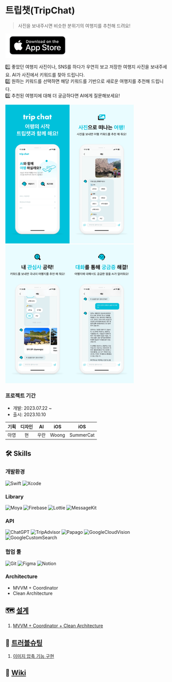 # 트립챗(TripChat)
> 사진을 보내주시면 비슷한 분위기의 여행지를 추천해 드려요!

<a href="https://apps.apple.com/kr/app/%ED%8A%B8%EB%A6%BD%EC%B1%97/id6467383592?l=ko-KR)" title="앱스토어 링크"><img src="Images/appstorelogo.png" width="200"></a>

1️⃣ 좋았던 여행지 사진이나, SNS를 하다가 우연히 보고 저장한 여행지 사진을 보내주세요. AI가 사진에서 키워드를 찾아 드립니다. </br>
2️⃣ 원하는 키워드를 선택하면 해당 키워드를 기반으로 새로운 여행지를 추천해 드립니다. </br>
3️⃣ 추천된 여행지에 대해 더 궁금하다면 AI에게 질문해보세요! </br>

<img src="Images/screenshot01.png" width = 200><img src="Images/screenshot02.png" width = 200><img src="Images/screenshot03.png" width = 200><img src="Images/screenshot04.png" width = 200>
### 프로젝트 기간
- 개발: 2023.07.22 ~
- 출시: 2023.10.10

| 기획 | 디자인 | AI | iOS | iOS |
|:-:|:-:|:-:|:-:|:-:|
| 아영 | 현 | 우란 | Woong | SummerCat |

## 🛠️ Skills
### 개발환경
![Swift](https://img.shields.io/badge/Swift-5.8-F05138?logo=swift)
![Xcode](https://img.shields.io/badge/Xcode-14.3-147EFB?logo=xcode)

### Library
![Moya](https://img.shields.io/badge/Moya-15.0.3-FB1892)
![Firebase](https://img.shields.io/badge/Firebase-10.15.0-FFCA28?logo=firebase)
![Lottie](https://img.shields.io/badge/Lottie-4.3.3-00DDB3)
![MessageKit](https://img.shields.io/badge/MessageKit-4.2.0-3FC354)

### API
![ChatGPT](https://img.shields.io/badge/chatGPT-74aa9c?&logo=openai&logoColor=white)
![TripAdvisor](https://img.shields.io/badge/TripAdvisor-34E0A1?&logo=tripadvisor&logoColor=white)
![Papago](https://img.shields.io/badge/Papago-03C75A?&logo=naver&logoColor=white)
![GoogleCloudVision](https://img.shields.io/badge/GoogleCloudVision-4285F4?&logo=googlecloud&logoColor=white)
![GoogleCustomSearch](https://img.shields.io/badge/GoogleCustomSearch-4285F4?&logo=google&logoColor=white)

### 협업 툴
![Git](https://img.shields.io/badge/git-%23F05033.svg?logo=git&logoColor=white)
![Figma](https://img.shields.io/badge/figma-%23F24E1E.svg?&logo=figma&logoColor=white)
![Notion](https://img.shields.io/badge/Notion-%23000000.svg?&logo=notion&logoColor=white)

### Architecture
- MVVM + Coordinator
- Clean Architecture

<!-- ## ⭐️ Feature -->

## 🗺️ [설계](https://github.com/Team-TravelGenie/TripChat/wiki/%EC%84%A4%EA%B3%84)
1. [MVVM + Coordinator + Clean Architecture](https://github.com/Team-TravelGenie/TripChat/wiki/MVVM%E2%80%90C-with-Clean-Architecture)

## 🚀 [트러블슈팅](https://github.com/Team-TravelGenie/TripChat/wiki/%ED%8A%B8%EB%9F%AC%EB%B8%94-%EC%8A%88%ED%8C%85)
1. [이미지 압축 기능 구현](https://github.com/Team-TravelGenie/TripChat/wiki/%EC%9D%B4%EB%AF%B8%EC%A7%80-%EC%95%95%EC%B6%95-%EA%B8%B0%EB%8A%A5-%EA%B5%AC%ED%98%84)

## 📔 [Wiki](https://github.com/Team-TravelGenie/TripChat/wiki)
